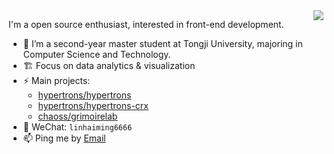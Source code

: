 <img align="right" src="https://github-readme-stats.vercel.app/api?username=heming6666&show_icons=true&icon_color=ad0d52&text_color=24292e&bg_color=ffffff&hide_title=true" />

I'm a open source enthusiast, interested in front-end development.

- 🌱 I’m a second-year master student at Tongji University, majoring in Computer Science and Technology. 
- 🏗 Focus on data analytics & visualization
- ⚡ Main projects: 
  - [hypertrons/hypertrons](https://github.com/hypertrons/hypertrons/pulls?q=is%3Apr+author%3Aheming6666)
  - [hypertrons/hypertrons-crx](https://github.com/hypertrons/hypertrons-crx/pulls?q=is%3Apr+author%3Aheming6666)
  - [chaoss/grimoirelab](https://github.com/heming6666/grimoirelab-project-tracker)
- 💬 WeChat: `linhaiming6666`
- 📫 Ping me by [Email](mailto:lhming23@outlook.com)
